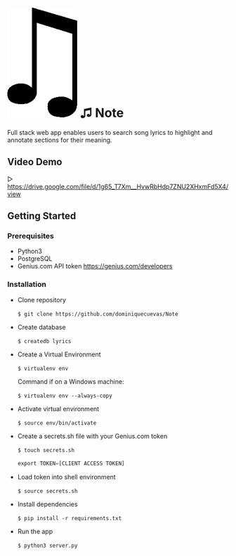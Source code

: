 # ![](/static/img/musicnote.gif) ♫ Note

Full stack web app enables users to search song lyrics to highlight and annotate sections for their meaning.

## Video Demo
▷ https://drive.google.com/file/d/1g65_T7Xm__HvwRbHdp7ZNU2XHxmFd5X4/view

## Getting Started
### Prerequisites
* Python3
* PostgreSQL
* Genius.com API token https://genius.com/developers

### Installation
* Clone repository

    `$ git clone https://github.com/dominiquecuevas/Note`
    
* Create database

    `$ createdb lyrics`

* Create a Virtual Environment

    `$ virtualenv env`
    
  Command if on a Windows machine:
    
    `$ virtualenv env --always-copy`
    
* Activate virtual environment

    `$ source env/bin/activate`

* Create a secrets.sh file with your Genius.com token

    `$ touch secrets.sh`

    ```python
    export TOKEN=[CLIENT ACCESS TOKEN]
    ```
* Load token into shell environment

    `$ source secrets.sh`
    
* Install dependencies

    `$ pip install -r requirements.txt`
    
* Run the app

    `$ python3 server.py`
    

